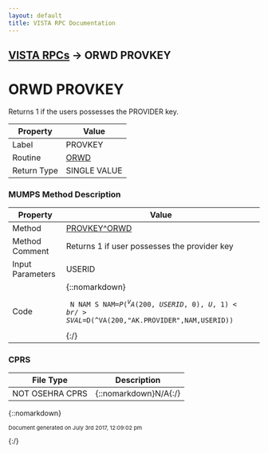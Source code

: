 ```yaml
---
layout: default
title: VISTA RPC Documentation
---
```


## [VISTA RPCs](TableOfContents) &#8594; ORWD PROVKEY
# ORWD PROVKEY

Returns 1 if the users possesses the PROVIDER key.

Property | Value
--- | ---
Label | PROVKEY
Routine | [ORWD](http://code.osehra.org/dox/Routine_ORWD_source.html)
Return Type | SINGLE VALUE




### MUMPS Method Description

Property | Value
--- | ---
Method | [PROVKEY^ORWD](http://code.osehra.org/dox/Routine_ORWD_source.html)
Method Comment | Returns 1 if user possesses the provider key
Input Parameters | USERID
Code | {::nomarkdown}<pre><code> N NAM S NAM=$P(^VA(200,USERID,0),U,1)<br/> S VAL=$D(^VA(200,"AK.PROVIDER",NAM,USERID))</code></pre>{:/}



### CPRS

File Type | Description
--- | ---
NOT OSEHRA CPRS | {::nomarkdown}N/A{:/}

{::nomarkdown} <br/><p style="font-size: 11px">Document generated on July 3rd 2017, 12:09:02 pm</p>{:/}